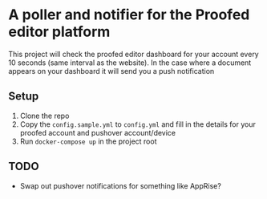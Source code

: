 # A poller and notifier for the Proofed editor platform

This project will check the proofed editor dashboard for your account every 10 seconds (same interval as the website).
In the case where a document appears on your dashboard it will send you a push notification

## Setup

1. Clone the repo
2. Copy the `config.sample.yml` to `config.yml` and fill in the details for your proofed account and pushover account/device
3. Run `docker-compose up` in the project root

## TODO
- Swap out pushover notifications for something like AppRise?